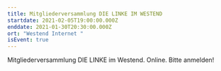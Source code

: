 ```yaml
---
title: Mitgliederversammlung DIE LINKE IM WESTEND
startdate: 2021-02-05T19:00:00.000Z
enddate: 2021-01-30T20:30:00.000Z
ort: "Westend Internet "
isEvent: true
---
```

Mitgliederversammlung DIE LINKE im Westend. Online. Bitte anmelden!